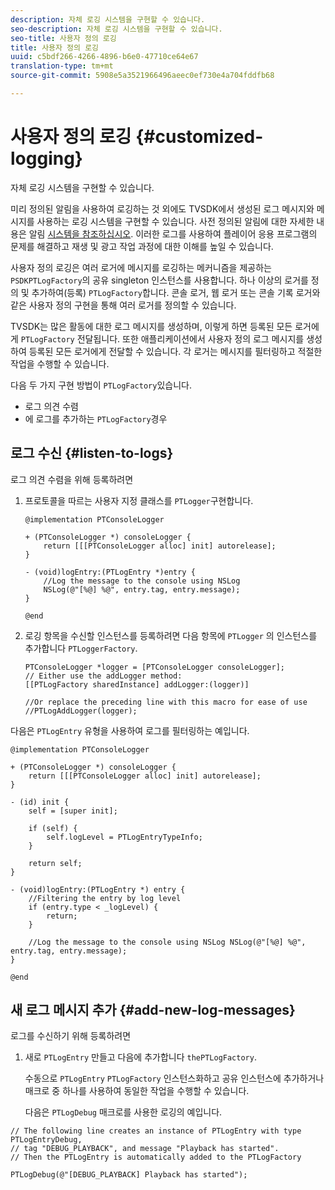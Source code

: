 ```yaml
---
description: 자체 로깅 시스템을 구현할 수 있습니다.
seo-description: 자체 로깅 시스템을 구현할 수 있습니다.
seo-title: 사용자 정의 로깅
title: 사용자 정의 로깅
uuid: c5bdf266-4266-4896-b6e0-47710ce64e67
translation-type: tm+mt
source-git-commit: 5908e5a3521966496aeec0ef730e4a704fddfb68

---
```



# 사용자 정의 로깅 {#customized-logging}

자체 로깅 시스템을 구현할 수 있습니다.

미리 정의된 알림을 사용하여 로깅하는 것 외에도 TVSDK에서 생성된 로그 메시지와 메시지를 사용하는 로깅 시스템을 구현할 수 있습니다. 사전 정의된 알림에 대한 자세한 내용은 알림 [시스템을 참조하십시오](../c-psdk-ios-1.4-notification-system/c-psdk-ios-1.4-notification-system.md). 이러한 로그를 사용하여 플레이어 응용 프로그램의 문제를 해결하고 재생 및 광고 작업 과정에 대한 이해를 높일 수 있습니다.

사용자 정의 로깅은 여러 로거에 메시지를 로깅하는 메커니즘을 제공하는 `PSDKPTLogFactory`의 공유 singleton 인스턴스를 사용합니다. 하나 이상의 로거를 정의 및 추가하여(등록) `PTLogFactory`합니다. 콘솔 로거, 웹 로거 또는 콘솔 기록 로거와 같은 사용자 정의 구현을 통해 여러 로거를 정의할 수 있습니다.

TVSDK는 많은 활동에 대한 로그 메시지를 생성하며, 이렇게 하면 등록된 모든 로거에게 `PTLogFactory` 전달됩니다. 또한 애플리케이션에서 사용자 정의 로그 메시지를 생성하여 등록된 모든 로거에게 전달할 수 있습니다. 각 로거는 메시지를 필터링하고 적절한 작업을 수행할 수 있습니다.

다음 두 가지 구현 방법이 `PTLogFactory`있습니다.

* 로그 의견 수렴
* 에 로그를 추가하는 `PTLogFactory`경우

## 로그 수신 {#listen-to-logs}

로그 의견 수렴을 위해 등록하려면
1. 프로토콜을 따르는 사용자 지정 클래스를 `PTLogger`구현합니다.

   ```
   @implementation PTConsoleLogger 
   
   + (PTConsoleLogger *) consoleLogger { 
       return [[[PTConsoleLogger alloc] init] autorelease]; 
   } 
   
   - (void)logEntry:(PTLogEntry *)entry { 
       //Log the message to the console using NSLog  
       NSLog(@"[%@] %@", entry.tag, entry.message); 
   } 
   
   @end
   ```

1. 로깅 항목을 수신할 인스턴스를 등록하려면 다음 항목에 `PTLogger` 의 인스턴스를 추가합니다 `PTLoggerFactory`.

   ```
   PTConsoleLogger *logger = [PTConsoleLogger consoleLogger]; 
   // Either use the addLogger method: 
   [[PTLogFactory sharedInstance] addLogger:(logger)] 
   
   //Or replace the preceding line with this macro for ease of use 
   //PTLogAddLogger(logger); 
   ```

<!--<a id="example_3738B5A8B4C048D28695E62297CF39E3"></a>-->

다음은 `PTLogEntry` 유형을 사용하여 로그를 필터링하는 예입니다.

```
@implementation PTConsoleLogger 
 
+ (PTConsoleLogger *) consoleLogger { 
    return [[[PTConsoleLogger alloc] init] autorelease]; 
} 
 
- (id) init { 
    self = [super init]; 
 
    if (self) { 
        self.logLevel = PTLogEntryTypeInfo; 
    } 
 
    return self; 
} 
 
- (void)logEntry:(PTLogEntry *) entry { 
    //Filtering the entry by log level  
    if (entry.type < _logLevel) { 
        return; 
    } 
 
    //Log the message to the console using NSLog NSLog(@"[%@] %@", entry.tag, entry.message); 
} 
 
@end
```

## 새 로그 메시지 추가 {#add-new-log-messages}

로그를 수신하기 위해 등록하려면
1. 새로 `PTLogEntry` 만들고 다음에 추가합니다 `thePTLogFactory`.

   수동으로 `PTLogEntry` `PTLogFactory` 인스턴스화하고 공유 인스턴스에 추가하거나 매크로 중 하나를 사용하여 동일한 작업을 수행할 수 있습니다.

   다음은 `PTLogDebug` 매크로를 사용한 로깅의 예입니다.

<!--<a id="example_F014436E1686468F941F4EBD1A21B18E"></a>-->

```
// The following line creates an instance of PTLogEntry with type PTLogEntryDebug, 
// tag "DEBUG_PLAYBACK", and message "Playback has started". 
// Then the PTLogEntry is automatically added to the PTLogFactory  
 
PTLogDebug(@"[DEBUG_PLAYBACK] Playback has started");
```
